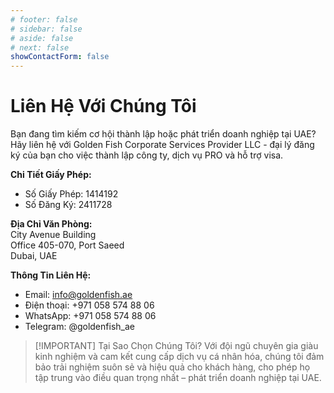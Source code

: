 ```yaml
---
# footer: false
# sidebar: false
# aside: false
# next: false
showContactForm: false
---
```


<!-- <p>
  <img src="/img/Logo.avif" alt="logo" width="100" height="100" style="margin-left: 50%;">
</p> -->

# Liên Hệ Với Chúng Tôi

Bạn đang tìm kiếm cơ hội thành lập hoặc phát triển doanh nghiệp tại UAE? Hãy liên hệ với Golden Fish Corporate Services Provider LLC - đại lý đăng ký của bạn cho việc thành lập công ty, dịch vụ PRO và hỗ trợ visa.

**Chi Tiết Giấy Phép:**

- Số Giấy Phép: 1414192
- Số Đăng Ký: 2411728

**Địa Chỉ Văn Phòng:**  
City Avenue Building  
Office 405-070, Port Saeed  
Dubai, UAE

**Thông Tin Liên Hệ:**

- Email: info@goldenfish.ae
- Điện thoại: +971 058 574 88 06
- WhatsApp: +971 058 574 88 06
- Telegram: @goldenfish_ae

<!-- WhatsApp us at [+971 058 574 88 06](https://wa.me/message/KDLD4FZVW7EUC1)
Telegram us at [@goldenfish_ae](https://t.me/goldenfish_ae) -->

> [!IMPORTANT] Tại Sao Chọn Chúng Tôi?
> Với đội ngũ chuyên gia giàu kinh nghiệm và cam kết cung cấp dịch vụ cá nhân hóa, chúng tôi đảm bảo trải nghiệm suôn sẻ và hiệu quả cho khách hàng, cho phép họ tập trung vào điều quan trọng nhất – phát triển doanh nghiệp tại UAE.

<ContactFormModalNav buttonText="Trao đổi với chuyên gia" formStyle="display: block; margin: 2rem auto;"/>